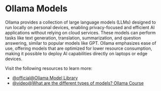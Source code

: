 # Ollama Models

Ollama provides a collection of large language models (LLMs) designed to run locally on personal devices, enabling privacy-focused and efficient AI applications without relying on cloud services. These models can perform tasks like text generation, translation, summarization, and question answering, similar to popular models like GPT. Ollama emphasizes ease of use, offering models that are optimized for lower resource consumption, making it possible to deploy AI capabilities directly on laptops or edge devices.

Visit the following resources to learn more:

- [@official@Ollama Model Library](https://ollama.com/library)
- [@video@What are the different types of models? Ollama Course](https://www.youtube.com/watch?v=f4tXwCNP1Ac)
